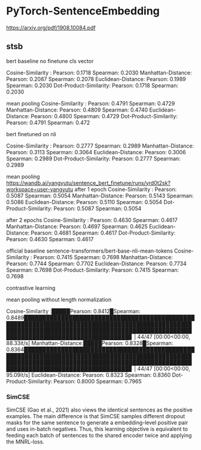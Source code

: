# PyTorch-SentenceEmbedding


https://arxiv.org/pdf/1908.10084.pdf


## stsb 

bert baseline no finetune
cls vector

Cosine-Similarity :     Pearson: 0.1718 Spearman: 0.2030
Manhattan-Distance:     Pearson: 0.2087 Spearman: 0.2078
Euclidean-Distance:     Pearson: 0.1989 Spearman: 0.2030
Dot-Product-Similarity: Pearson: 0.1718 Spearman: 0.2030

mean pooling
Cosine-Similarity :     Pearson: 0.4791 Spearman: 0.4729
Manhattan-Distance:     Pearson: 0.4809 Spearman: 0.4740
Euclidean-Distance:     Pearson: 0.4800 Spearman: 0.4729
Dot-Product-Similarity: Pearson: 0.4791 Spearman: 0.472


bert finetuned on nli


Cosine-Similarity :     Pearson: 0.2777 Spearman: 0.2989
Manhattan-Distance:     Pearson: 0.3113 Spearman: 0.3064
Euclidean-Distance:     Pearson: 0.3006 Spearman: 0.2989
Dot-Product-Similarity: Pearson: 0.2777 Spearman: 0.2989

mean pooling 
https://wandb.ai/yangyutu/sentence_bert_finetune/runs/yrd0t2sk?workspace=user-yangyutu
after 1 epoch
Cosine-Similarity :     Pearson: 0.5087 Spearman: 0.5054
Manhattan-Distance:     Pearson: 0.5143 Spearman: 0.5086
Euclidean-Distance:     Pearson: 0.5110 Spearman: 0.5054
Dot-Product-Similarity: Pearson: 0.5087 Spearman: 0.5054


after 2 epochs
Cosine-Similarity :     Pearson: 0.4630 Spearman: 0.4617
Manhattan-Distance:     Pearson: 0.4697 Spearman: 0.4625
Euclidean-Distance:     Pearson: 0.4681 Spearman: 0.4617
Dot-Product-Similarity: Pearson: 0.4630 Spearman: 0.4617

official baseline 
sentence-transformers/bert-base-nli-mean-tokens
Cosine-Similarity :     Pearson: 0.7415 Spearman: 0.7698
Manhattan-Distance:     Pearson: 0.7744 Spearman: 0.7702
Euclidean-Distance:     Pearson: 0.7734 Spearman: 0.7698
Dot-Product-Similarity: Pearson: 0.7415 Spearman: 0.7698


contrastive learning

mean pooling without length normalization

Cosine-Similarity :█████Pearson: 0.8412█Spearman: 0.8489███████████████████████████████████████████████████████████████████████████████████████████████████████████████████████████████████████████████████████████████████████████████████▊               | 44/47 [00:00<00:00, 88.33it/s]
Manhattan-Distance:█████Pearson: 0.8328█Spearman: 0.8364███████████████████████████████████████████████████████████████████████████████████████████████████████████████████████████████████████████████████████████████████████████████████▊               | 44/47 [00:00<00:00, 95.09it/s]
Euclidean-Distance:     Pearson: 0.8323 Spearman: 0.8360
Dot-Product-Similarity: Pearson: 0.8000 Spearman: 0.7965


### SimCSE

SimCSE (Gao et al., 2021) also views the identical sentences as the positive examples. The main difference is that SimCSE samples different dropout masks for the same sentence to generate a embedding-level positive pair and uses in-batch negatives. Thus, this learning objective is equivalent to feeding each batch of sentences to the
shared encoder twice and applying the MNRL-loss.

